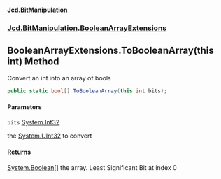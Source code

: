 #### [Jcd.BitManipulation](index.md 'index')
### [Jcd.BitManipulation](Jcd.BitManipulation.md 'Jcd.BitManipulation').[BooleanArrayExtensions](Jcd.BitManipulation.BooleanArrayExtensions.md 'Jcd.BitManipulation.BooleanArrayExtensions')

## BooleanArrayExtensions.ToBooleanArray(this int) Method

Convert an int into an array of bools

```csharp
public static bool[] ToBooleanArray(this int bits);
```
#### Parameters

<a name='Jcd.BitManipulation.BooleanArrayExtensions.ToBooleanArray(thisint).bits'></a>

`bits` [System.Int32](https://docs.microsoft.com/en-us/dotnet/api/System.Int32 'System.Int32')

the [System.UInt32](https://docs.microsoft.com/en-us/dotnet/api/System.UInt32 'System.UInt32') to convert

#### Returns

[System.Boolean](https://docs.microsoft.com/en-us/dotnet/api/System.Boolean 'System.Boolean')[[]](https://docs.microsoft.com/en-us/dotnet/api/System.Array 'System.Array')
the array. Least Significant Bit at index 0
